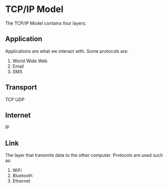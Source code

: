 # TCP/IP Model

The TCP/IP Model contains four layers:

## Application

Applications are what we interact with.
Some protocols are:

1. World Wide Web
2. Email
3. SMS

## Transport


TCP
UDP

## Internet

IP

## Link

The layer that transmits data to the other computer.
Protocols are used such as:

1. WiFi
2. Bluetooth
3. Ethernet
